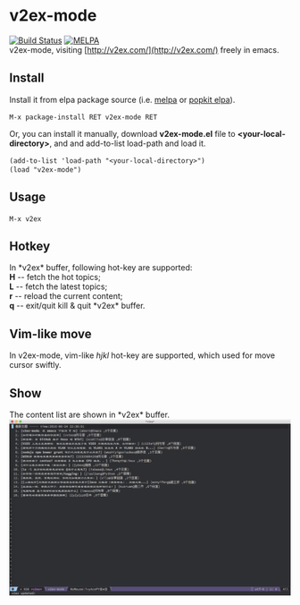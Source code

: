 # v2ex-mode
[![Build Status](https://travis-ci.org/aborn/v2ex-mode.svg?branch=master)](https://travis-ci.org/aborn/v2ex-mode)
[![MELPA](https://melpa.org/packages/v2ex-mode-badge.svg)](https://melpa.org/#/v2ex-mode)  
v2ex-mode, visiting [http://v2ex.com/](http://v2ex.com/) freely in emacs.

## Install
Install it from elpa package source (i.e. [melpa](https://melpa.org/) or [popkit elpa](https://elpa.popkit.org/)).  
```elisp
M-x package-install RET v2ex-mode RET
```

Or, you can install it manually, download **v2ex-mode.el** file to **\<your-local-directory>**, and
and add-to-list load-path and load it.  
```elisp
(add-to-list 'load-path "<your-local-directory>")
(load "v2ex-mode")
```

## Usage
```elisp
M-x v2ex
```

## Hotkey
In \*v2ex* buffer, following hot-key are supported:  
**H** -- fetch the hot topics;  
**L** -- fetch the latest topics;  
**r** -- reload the current content;  
**q** -- exit/quit kill & quit \*v2ex* buffer.

## Vim-like move
In v2ex-mode, vim-like *hjkl* hot-key are supported, which used for move cursor
swiftly.

## Show
The content list are shown in \*v2ex* buffer.  
![](doc/v2ex.png "v2ex conent list")
